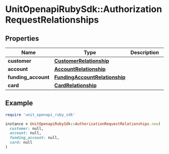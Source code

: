 # UnitOpenapiRubySdk::AuthorizationRequestRelationships

## Properties

| Name | Type | Description | Notes |
| ---- | ---- | ----------- | ----- |
| **customer** | [**CustomerRelationship**](CustomerRelationship.md) |  |  |
| **account** | [**AccountRelationship**](AccountRelationship.md) |  |  |
| **funding_account** | [**FundingAccountRelationship**](FundingAccountRelationship.md) |  | [optional] |
| **card** | [**CardRelationship**](CardRelationship.md) |  |  |

## Example

```ruby
require 'unit_openapi_ruby_sdk'

instance = UnitOpenapiRubySdk::AuthorizationRequestRelationships.new(
  customer: null,
  account: null,
  funding_account: null,
  card: null
)
```

